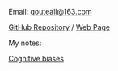 Email: qouteall@163.com

[GitHub Repository](https://github.com/qouteall/qouteall-blog) / [Web Page](https://qouteall.fun/qouteall-blog/)

My notes:

[Cognitive biases](https://qouteall.fun/qouteall-blog/Cognitive-biases)


